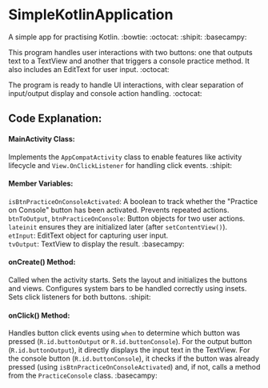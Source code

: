 # SimpleKotlinApplication  
  
A simple app for practising Kotlin. :bowtie: :octocat: :shipit: :basecampy:  
  
This program handles user interactions with two buttons: one that outputs text to a TextView
and another that triggers a console practice method. It also includes an EditText for user input. :octocat:  
  
The program is ready to handle UI interactions, with clear separation of input/output display and console action handling. :octocat:


## Code Explanation:

#### MainActivity Class:

Implements the `AppCompatActivity` class to enable features like activity lifecycle and `View.OnClickListener` for handling click events. :shipit:

#### Member Variables:

`isBtnPracticeOnConsoleActivated`: A boolean to track whether the "Practice on Console" button has been activated. Prevents repeated actions.  
`btnToOutput`, `btnPracticeOnConsole`: Button objects for two user actions. `lateinit` ensures they are initialized later (after `setContentView()`).  
`etInput`: EditText object for capturing user input.  
`tvOutput`: TextView to display the result. :basecampy:  

#### onCreate() Method:

Called when the activity starts. Sets the layout and initializes the buttons and views.
Configures system bars to be handled correctly using insets.
Sets click listeners for both buttons. :shipit:

#### onClick() Method:

Handles button click events using `when` to determine which button was pressed (`R.id.buttonOutput` or `R.id.buttonConsole`).
For the output button (`R.id.buttonOutput`), it directly displays the input text in the TextView.
For the console button (`R.id.buttonConsole`), it checks if the button was already pressed (using `isBtnPracticeOnConsoleActivated`) and, if not, calls a method from the `PracticeConsole` class. :basecampy:


